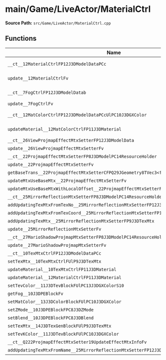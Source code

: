 # main/Game/LiveActor/MaterialCtrl

**Source Path:** `src/Game/LiveActor/MaterialCtrl.cpp`

## Functions

| Name | Address | Match % |
|------|---------|---------|
| `__ct__12MaterialCtrlFP12J3DModelDataPCc` | `0x80167868` | :white_check_mark: (100.0%) |
| `update__12MaterialCtrlFv` | `0x801678C4` | :white_check_mark: (100.0%) |
| `__ct__7FogCtrlFP12J3DModelDatab` | `0x80167954` | :white_check_mark: (100.0%) |
| `update__7FogCtrlFv` | `0x80167AC4` | :x: (0.0%) |
| `__ct__12MatColorCtrlFP12J3DModelDataPCcUlPC10J3DGXColor` | `0x80167B64` | :white_check_mark: (100.0%) |
| `updateMaterial__12MatColorCtrlFP11J3DMaterial` | `0x80167BB8` | :white_check_mark: (100.0%) |
| `__ct__26ViewProjmapEffectMtxSetterFP12J3DModelData` | `0x80167BD8` | :x: (0.0%) |
| `update__26ViewProjmapEffectMtxSetterFv` | `0x80167CF0` | :x: (0.0%) |
| `__ct__22ProjmapEffectMtxSetterFP8J3DModelPC14ResourceHolder` | `0x80167DA4` | :x: (0.0%) |
| `update__22ProjmapEffectMtxSetterFv` | `0x80167F84` | :x: (0.0%) |
| `getBaseTrans__22ProjmapEffectMtxSetterCFPQ29JGeometry8TVec3<f>` | `0x80167FF8` | :x: (0.0%) |
| `updateMtxUseBaseMtx__22ProjmapEffectMtxSetterFv` | `0x80168014` | :x: (0.0%) |
| `updateMtxUseBaseMtxWithLocalOffset__22ProjmapEffectMtxSetterFRCQ29JGeometry8TVec3<f>` | `0x80168058` | :x: (0.0%) |
| `__ct__25MirrorReflectionMtxSetterFP8J3DModelPC14ResourceHolder` | `0x801680F8` | :x: (0.0%) |
| `addUpdatingTexMtxFromTexNo__25MirrorReflectionMtxSetterFP12J3DModelDataUs` | `0x8016817C` | :x: (0.0%) |
| `addUpdatingTexMtxFromTexCoord__25MirrorReflectionMtxSetterFP11J3DMaterial` | `0x801681FC` | :x: (0.0%) |
| `addUpdatingTexMtx__25MirrorReflectionMtxSetterFP9J3DTexMtx` | `0x80168294` | :x: (0.0%) |
| `update__25MirrorReflectionMtxSetterFv` | `0x801682B4` | :x: (0.0%) |
| `__ct__27MarioShadowProjmapMtxSetterFP8J3DModelPC14ResourceHolder` | `0x80168318` | :x: (0.0%) |
| `update__27MarioShadowProjmapMtxSetterFv` | `0x80168394` | :x: (0.0%) |
| `__ct__10TexMtxCtrlFP12J3DModelDataPCc` | `0x80168508` | :x: (0.0%) |
| `setTexMtx__10TexMtxCtrlFUlP9J3DTexMtx` | `0x80168564` | :x: (0.0%) |
| `updateMaterial__10TexMtxCtrlFP11J3DMaterial` | `0x80168574` | :x: (0.0%) |
| `updateMaterial__12MaterialCtrlFP11J3DMaterial` | `0x801685E8` | :x: (0.0%) |
| `setTevColor__11J3DTevBlockFUlPC13J3DGXColorS10` | `0x801685EC` | :x: (0.0%) |
| `getFog__10J3DPEBlockFv` | `0x801685F0` | :x: (0.0%) |
| `setMatColor__13J3DColorBlockFUlPC10J3DGXColor` | `0x801685F8` | :x: (0.0%) |
| `setZMode__10J3DPEBlockFPC8J3DZMode` | `0x801685FC` | :x: (0.0%) |
| `setBlend__10J3DPEBlockFPC8J3DBlend` | `0x80168600` | :x: (0.0%) |
| `setTexMtx__14J3DTexGenBlockFUlP9J3DTexMtx` | `0x80168604` | :x: (0.0%) |
| `setTevKColor__11J3DTevBlockFUlPC10J3DGXColor` | `0x80168608` | :x: (0.0%) |
| `__ct__Q222ProjmapEffectMtxSetter19UpdateEffectMtxInfoFv` | `0x8016860C` | :x: (0.0%) |
| `addUpdatingTexMtxFromName__25MirrorReflectionMtxSetterFP12J3DModelData` | `0x80168610` | :x: (0.0%) |